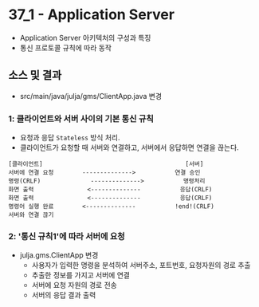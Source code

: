 # 37_1 - Application Server 

- Application Server 아키텍처의 구성과 특징
- 통신 프로토콜 규칙에 따라 동작

## 소스 및 결과

- src/main/java/julja/gms/ClientApp.java 변경 

### 1: 클라이언트와 서버 사이의 기본 통신 규칙

- 요청과 응답 `Stateless` 방식 처리.
- 클라이언트가 요청할 때 서버와 연결하고, 서버에서 응답하면 연결을 끊는다.

```
[클라이언트]                                        [서버]
서버에 연결 요청        -------------->           연결 승인
명령(CRLF)              -------------->           명령처리
화면 출력               <--------------           응답(CRLF)
화면 출력               <--------------           응답(CRLF)
명령어 실행 완료        <--------------           !end!(CRLF)
서버와 연결 끊기
```

### 2: '통신 규칙1'에 따라 서버에 요청

- julja.gms.ClientApp 변경
  - 사용자가 입력한 명령을 분석하여 서버주소, 포트번호, 요청자원의 경로 추출
  - 추출한 정보를 가지고 서버에 연결
  - 서버에 요청 자원의 경로 전송
  - 서버의 응답 결과 출력

